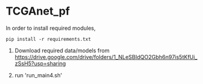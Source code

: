 # TCGAnet_pf

In order to install required modules,

```
pip install -r requirements.txt
```

1. Download required data/models from https://drive.google.com/drive/folders/1_NLeSBIdQO2Gbh6n97is5tKfUi_zSsH5?usp=sharing

2. run 'run_main4.sh'
